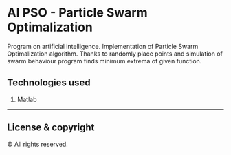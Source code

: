# AI PSO - Particle Swarm Optimalization

Program on artificial intelligence. Implementation of Particle Swarm Optimalization algorithm.
Thanks to randomly place points and simulation of swarm behaviour program finds minimum extrema of given function.

## Technologies used
1. Matlab

---
## License & copyright
© All rights reserved. 
